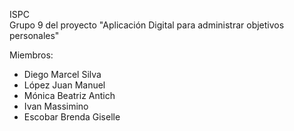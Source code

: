 ISPC<br>
Grupo 9 del proyecto "Aplicación Digital para administrar objetivos personales"

Miembros:
<ul>
  <li>Diego Marcel Silva</li>
  <li>López Juan Manuel</li>
  <li>Mónica Beatriz Antich</li>
  <li>Ivan Massimino</li>
  <li>Escobar Brenda Giselle</li>
</ul>
